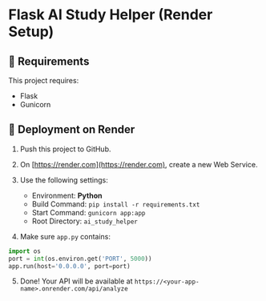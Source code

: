 # Flask AI Study Helper (Render Setup)

## 🧾 Requirements
This project requires:
- Flask
- Gunicorn

## 🚀 Deployment on Render
1. Push this project to GitHub.
2. On [https://render.com](https://render.com), create a new Web Service.
3. Use the following settings:
   - Environment: **Python**
   - Build Command: `pip install -r requirements.txt`
   - Start Command: `gunicorn app:app`
   - Root Directory: `ai_study_helper`

4. Make sure `app.py` contains:

```python
import os
port = int(os.environ.get('PORT', 5000))
app.run(host='0.0.0.0', port=port)
```

5. Done! Your API will be available at `https://<your-app-name>.onrender.com/api/analyze`
